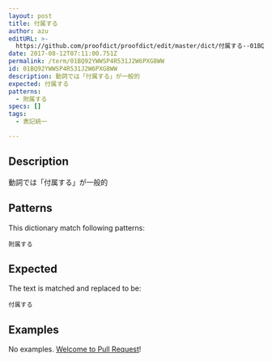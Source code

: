 ```yaml
---
layout: post
title: 付属する
author: azu
editURL: >-
  https://github.com/proofdict/proofdict/edit/master/dict/付属する--01BQ92YWWSP4R531J2W6PXG8WW.yml
date: 2017-08-12T07:11:00.751Z
permalink: /term/01BQ92YWWSP4R531J2W6PXG8WW
id: 01BQ92YWWSP4R531J2W6PXG8WW
description: 動詞では「付属する」が一般的
expected: 付属する
patterns:
  - 附属する
specs: []
tags:
  - 表記統一

---
```


## Description

動詞では「付属する」が一般的

## Patterns

This dictionary match following patterns:

    附属する

## Expected

The text is matched and replaced to be:

    付属する

## Examples

No examples. [Welcome to Pull Request](https://github.com/jser/jser.info/edit/master/dict/付属する--01BQ92YWWSP4R531J2W6PXG8WW.yml)!
